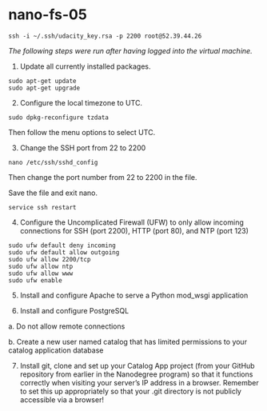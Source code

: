 # nano-fs-05

```
ssh -i ~/.ssh/udacity_key.rsa -p 2200 root@52.39.44.26 
```

_The following steps were run after having logged into the virtual machine._

1. Update all currently installed packages.

  ```
  sudo apt-get update
  sudo apt-get upgrade
  ```

2. Configure the local timezone to UTC.

  ```
  sudo dpkg-reconfigure tzdata
  ```
  
  Then follow the menu options to select UTC.

3. Change the SSH port from 22 to 2200
  
  ```
  nano /etc/ssh/sshd_config
  ```
  
  Then change the port number from 22 to 2200 in the file.
  
  Save the file and exit nano.
  
  ```
  service ssh restart
  ```
  
4. Configure the Uncomplicated Firewall (UFW) to only allow incoming connections for SSH (port 2200), HTTP (port 80), and NTP (port 123)
  
  ```
  sudo ufw default deny incoming
  sudo ufw default allow outgoing
  sudo ufw allow 2200/tcp
  sudo ufw allow ntp
  sudo ufw allow www
  sudo ufw enable
  ```
  
5. Install and configure Apache to serve a Python mod_wsgi application
  
  
  
6. Install and configure PostgreSQL
  
  a. Do not allow remote connections
    
    
    
  b. Create a new user named catalog that has limited permissions to your catalog application database
    
    
    

7. Install git, clone and set up your Catalog App project (from your GitHub repository from earlier in the Nanodegree program) so that it functions correctly when visiting your server’s IP address in a browser. Remember to set this up appropriately so that your .git directory is not publicly accessible via a browser!

  
